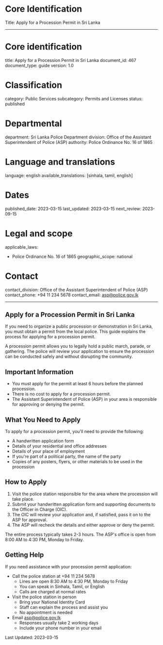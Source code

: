 # Core Identification
Title: Apply for a Procession Permit in Sri Lanka

---
# Core identification
title: Apply for a Procession Permit in Sri Lanka
document_id: 467
document_type: guide
version: 1.0

# Classification
category: Public Services
subcategory: Permits and Licenses
status: published

# Departmental
department: Sri Lanka Police Department
division: Office of the Assistant Superintendent of Police (ASP)
authority: Police Ordinance No. 16 of 1865

# Language and translations
language: english
available_translations: [sinhala, tamil, english]

# Dates
published_date: 2023-03-15
last_updated: 2023-03-15
next_review: 2023-09-15

# Legal and scope
applicable_laws:
 - Police Ordinance No. 16 of 1865
geographic_scope: national

# Contact
contact_division: Office of the Assistant Superintendent of Police (ASP)
contact_phone: +94 11 234 5678
contact_email: asp@police.gov.lk

---

## Apply for a Procession Permit in Sri Lanka

If you need to organize a public procession or demonstration in Sri Lanka, you must obtain a permit from the local police. This guide explains the process for applying for a procession permit.

A procession permit allows you to legally hold a public march, parade, or gathering. The police will review your application to ensure the procession can be conducted safely and without disrupting the community.

## Important Information

- You must apply for the permit at least 6 hours before the planned procession.
- There is no cost to apply for a procession permit.
- The Assistant Superintendent of Police (ASP) in your area is responsible for approving or denying the permit.

## What You Need to Apply

To apply for a procession permit, you'll need to provide the following:

- A handwritten application form
- Details of your residential and office addresses
- Details of your place of employment
- If you're part of a political party, the name of the party
- Copies of any posters, flyers, or other materials to be used in the procession

## How to Apply

1. Visit the police station responsible for the area where the procession will take place.
2. Submit your handwritten application form and supporting documents to the Officer in Charge (OIC).
3. The OIC will review your application and, if satisfied, pass it on to the ASP for approval.
4. The ASP will recheck the details and either approve or deny the permit.

The entire process typically takes 2-3 hours. The ASP's office is open from 8:00 AM to 4:30 PM, Monday to Friday.

## Getting Help

If you need assistance with your procession permit application:

- Call the police station at +94 11 234 5678
    - Lines are open 8:30 AM to 4:30 PM, Monday to Friday
    - You can speak in Sinhala, Tamil, or English
    - Calls are charged at normal rates
- Visit the police station in person
    - Bring your National Identity Card
    - Staff can explain the process and assist you
    - No appointment is needed
- Email asp@police.gov.lk
    - Responses usually take 2 working days
    - Include your phone number in your email

Last Updated: 2023-03-15